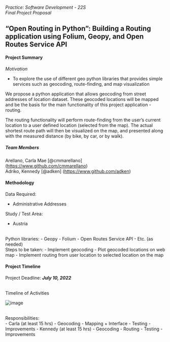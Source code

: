 
*Practice: Software Development - 22S* <br>
*Final Project Proposal*

## “Open Routing in Python”: Building a Routing application using Folium, Geopy, and Open Routes Service API 


#### Project Summary
*Motivation*
- To explore the use of different geo python libraries that provides simple services such as geocoding, route-finding, and map visualization

We propose a python application that allows geocoding from street addresses of location dataset. These geocoded locations will be mapped and be the basis for the main functionality of this project application - routing.

The routing functionality will perform route-finding from the user’s current location to a user defined location (selected from the map). The actual shortest route path will then be visualized on the map, and presented along with the measured distance (by bike, by car, or by walk). 


##### Team Members
Arellano, Carla Mae  [@cmmarellano] (https://www.github.com/cmmarellano) <br>
Adriko, Kennedy  [@adken] (https://www.github.com/adken)


#### Methodology

Data Required:
- Administrative Addresses 

Study / Test Area:
- Austria
<br>
Python libraries:
- Geopy
- Folium
- Open Routes Service API
- Etc. (as needed)
<br>
Steps to be taken:
- Implement geocoding
- Plot geocoded locations on web map
- Implement routing from user location to selected location on the map


#### Project Timeline

Project Deadline: ***July 10, 2022***

<br>
Timeline of Activities

![image](https://user-images.githubusercontent.com/93019319/172907631-37a2f179-92d7-4886-b53b-04a8d9b4e0cc.png)

<br>
Responsibilities:
<br>
- Carla (at least 15 hrs)
  - Geocoding
  - Mapping + Interface
  - Testing
  - Improvements
- Kennedy (at least 15 hrs)
  - Geocoding
  - Routing
  - Testing
  - Improvements




